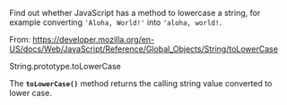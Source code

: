 Find out whether JavaScript has a method to lowercase a string, for example converting `'Aloha, World!'` into `'aloha, world!`.

From: https://developer.mozilla.org/en-US/docs/Web/JavaScript/Reference/Global_Objects/String/toLowerCase

String.prototype.toLowerCase

The **`toLowerCase()`** method returns the calling string value converted to lower case.